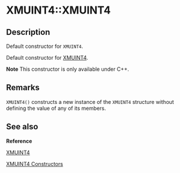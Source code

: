 # XMUINT4::XMUINT4

## Description

Default constructor for `XMUINT4`.

Default constructor for [XMUINT4](https://learn.microsoft.com/windows/desktop/api/directxmath/ns-directxmath-xmuint4).

**Note** This constructor is only available under C++.

## Remarks

`XMUINT4()` constructs a new instance of the `XMUINT4` structure without
defining the value of any of its members.

## See also

**Reference**

[XMUINT4](https://learn.microsoft.com/windows/desktop/api/directxmath/ns-directxmath-xmuint4)

[XMUINT4 Constructors](https://learn.microsoft.com/windows/desktop/api/directxmath/nf-directxmath-xmuint4-xmuint4(constuint32_t))